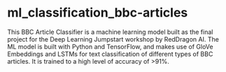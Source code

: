 # ml_classification_bbc-articles
This BBC Article Classifier is a machine learning model built as the final project for the Deep Learning Jumpstart workshop by RedDragon AI. The ML model is built with Python and TensorFlow, and makes use of GloVe Embeddings and LSTMs for text classification of different types of BBC articles. It is trained to a high level of accuracy of >91%.
